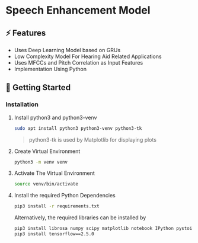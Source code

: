 # Speech Enhancement Model

## ⚡ Features
- Uses Deep Learning Model based on GRUs
- Low Complexity Model For Hearing Aid Related Applications
- Uses MFCCs and Pitch Correlation as Input Features
- Implementation Using Python

## 🚀 Getting Started
### Installation
1. Install python3 and python3-venv 
   ```sh
   sudo apt install python3 python3-venv python3-tk
   ```
   > python3-tk is used by Matplotlib for displaying plots
2. Create Virtual Environment
   ```sh
   python3 -m venv venv
   ```
3. Activate The Virtual Environment
    ```sh
    source venv/bin/activate
    ```
4. Install the required Python Dependencies
    ```sh
    pip3 install -r requirements.txt
    ```
   Alternatively, the required libraries can be installed by
   ```sh
   pip3 install librosa numpy scipy matplotlib notebook IPython pystoi pypesq
   pip3 install tensorflow==2.5.0
   ```
    
<!--
### ⚡️Progress
- [ ] Audio Utilities
- [ ] Creating Speech + Noise Dataset
- [ ] Audio Utilities
- [ ] Creating Dataset
- [ ] DL Model
- [ ] Training
- [ ] Evaluation of Model
- [ ] Audiogram Compensation
- [ ] Real Time Processing
-->

<!--
## 📄 Docs
Check out our [documentation]().
-->